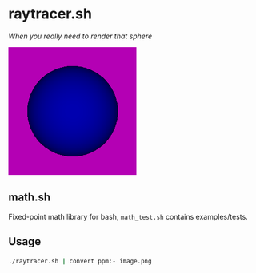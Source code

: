 # raytracer.sh
*When you really need to render that sphere*

![render](image.png)

## math.sh
Fixed-point math library for bash, `math_test.sh` contains examples/tests.

## Usage
```bash
./raytracer.sh | convert ppm:- image.png
```
